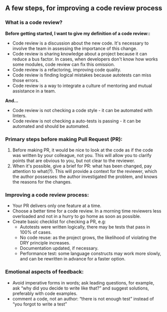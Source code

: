 ## A few steps, for improving a code review process

### What is a code review?
**Before getting started, I want to give my definition of a code review::**
- Code review is a discussion about the new code. It's necessary to involve the team in assessing the importance of this change.
- Code review is sharing knowledge about a project because it can reduce a bus factor. In cases, when developers don't know how works some modules, code review can fix this omission.
- Code review is a refactoring, improving code quality.
- Code review is finding logical mistakes because autotests can miss those errors.
- Code review is a way to integrate a culture of mentoring and mutual assistance in a team.

**And...**
- Code review is not checking a code style - it can be automated with linters.
- Code review is not checking a auto-tests is passing - it can be automated and should be automated.

### Primary steps before making Pull Request (PR):
1. Before making PR, it would be nice to look at the code as if the code was written by your colleague, not you. This will allow you to clarify points that are obvious to you, but not clear to the reviewer.
2. When it's possible, give a brief for PR: what has been changed, pay attention to what(?). This will provide a context for the reviewer, which the author possesses: the author investigated the problem, and knows the reasons for the changes.

### Improving a code review process: 
- Your PR delivers only one feature at a time. 
- Choose a better time for a code review. In a morning time reviewers less overloaded and not in a hurry to go home as soon as possible.
- Create basic checklist for checking a PR, e.g:
  - Autotests were written logically, there may be tests that pass in 100% of cases.
  - No code reuse: as the project grows, the likelihood of violating the DRY principle increases.
  - Documentation updated, if necessary.
  - Performance test: some language constructs may work more slowly, and can be rewritten in advance for a faster option.

### Emotional aspects of feedback:
- Avoid imperative forms in words; ask leading questions, for example, ask “why did you decide to write like that?” and suggest solutions, preferably with code examples.
- comment a code, not an author: “there is not enough test” instead of “you forgot to write a test”
